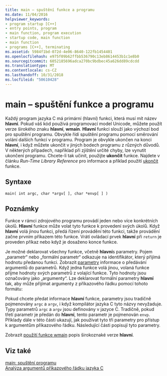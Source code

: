 ```yaml
---
title: main – spuštění funkce a programu
ms.date: 11/04/2016
helpviewer_keywords:
- program startup [C++]
- entry points, program
- main function, program execution
- startup code, main function
- main function
- programs [C++], terminating
ms.assetid: 5984f1bd-072d-4e06-8640-122fb1454401
ms.openlocfilehash: e975f09b62ffbb536790c13eb8614453b1c1e8b0
ms.sourcegitcommit: 6052185696adca270bc9bdbec45a626dd89cdcdd
ms.translationtype: MT
ms.contentlocale: cs-CZ
ms.lasthandoff: 10/31/2018
ms.locfileid: "50610428"
---
```

# <a name="main-function-and-program-execution"></a>main – spuštění funkce a programu

Každý program jazyka C má primární (hlavní) funkci, která musí mít název **hlavní**. Pokud váš kód používá programovací model Unicode, můžete použít verze širokého znaku **hlavní**, **wmain**. **Hlavní** funkci slouží jako výchozí bod pro spuštění programu. Obvykle řídí spuštění programu pomocí směrování volání dalších funkcí v programu. Program je obvykle ukončen na konci **hlavní**, i když můžete ukončit v jiných bodech programu z různých důvodů. V některých případech, například při zjištění určité chyby, lze vynutit ukončení programu. Chcete-li tak učinit, použijte **ukončit** funkce. Najdete v článku *Run-Time Library Reference* pro informace a příklad použití [ukončit](../c-runtime-library/reference/exit-exit-exit.md) funkce.

## <a name="syntax"></a>Syntaxe

```
main( int argc, char *argv[ ], char *envp[ ] )
```

## <a name="remarks"></a>Poznámky

Funkce v rámci zdrojového programu provádí jeden nebo více konkrétních úkolů. **Hlavní** funkce může volat tyto funkce k provedení svých úkolů. Když **hlavní** volá jinou funkci, předá řízení provádění této funkci, takže provádění začne prvním příkazem této funkce. Vrátí ovládací prvek **hlavní** při `return` je proveden příkaz nebo když je dosaženo konce funkce.

Je možné deklarovat všechny funkce, včetně **hlavní**s parametry. Pojem „parametr“ nebo „formální parametr“ odkazuje na identifikátor, který přijímá hodnotu předanou funkci. Zobrazit [parametry](../c-language/parameters.md) informace o předávání argumentů do parametrů. Když jedna funkce volá jinou, volaná funkce přijme hodnoty svých parametrů z volající funkce. Tyto hodnoty jsou označovány jako „argumenty“. Lze deklarovat formální parametry **hlavní** tak, aby může přijímat argumenty z příkazového řádku pomocí tohoto formátu:

Pokud chcete předat informace **hlavní** funkce, parametry jsou tradičně pojmenovány `argc` a `argv`, i když kompilátor jazyka C tyto názvy nevyžaduje. Typy parametrů `argc` a `argv` jsou definovány v jazyce C. Tradičně, pokud třetí parametr je předán do **hlavní**, tento parametr je pojmenován `envp`. Příklady dále v této části ukazují, jak používat tyto tři parametry pro přístup k argumentům příkazového řádku. Následující části popisují tyto parametry.

Zobrazit [použití funkce wmain](../c-language/using-wmain.md) popis širokoznaké verze **hlavní**.

## <a name="see-also"></a>Viz také

[main: spuštění programu](../cpp/main-program-startup.md)<br/>
[Analýza argumentů příkazového řádku jazyka C](../c-language/parsing-c-command-line-arguments.md)
